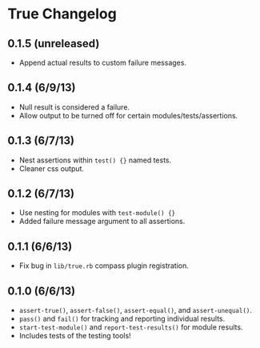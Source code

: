 True Changelog
==============

0.1.5 (unreleased)
------------------
- Append actual results to custom failure messages.

0.1.4 (6/9/13)
--------------
- Null result is considered a failure.
- Allow output to be turned off for certain modules/tests/assertions.

0.1.3 (6/7/13)
--------------
- Nest assertions within `test() {}` named tests.
- Cleaner css output.

0.1.2 (6/7/13)
--------------
- Use nesting for modules with `test-module() {}`
- Added failure message argument to all assertions.

0.1.1 (6/6/13)
--------------
- Fix bug in `lib/true.rb` compass plugin registration.

0.1.0 (6/6/13)
--------------
- `assert-true()`, `assert-false()`, `assert-equal()`, and `assert-unequal()`.
- `pass()` and `fail()` for tracking and reporting individual results.
- `start-test-module()` and `report-test-results()` for module results.
- Includes tests of the testing tools!
